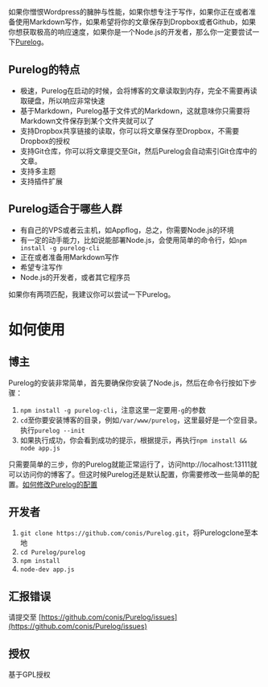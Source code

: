 如果你憎恨Wordpress的臃肿与性能，如果你想专注于写作，如果你正在或者准备使用Markdown写作，如果希望将你的文章保存到Dropbox或者Github，如果你想获取极高的响应速度，如果你是一个Node.js的开发者，那么你一定要尝试一下[Purelog](http://purelog.org)。

## Purelog的特点

* 极速，Purelog在启动的时候，会将博客的文章读取到内存，完全不需要再读取硬盘，所以响应非常快速
* 基于Markdown，Purelog基于文件式的Markdown，这就意味你只需要将Markdown文件保存到某个文件夹就可以了
* 支持Dropbox共享链接的读取，你可以将文章保存至Dropbox，不需要Dropbox的授权
* 支持Git仓库，你可以将文章提交至Git，然后Purelog会自动索引Git仓库中的文章。
* 支持多主题
* 支持插件扩展

## Purelog适合于哪些人群

* 有自己的VPS或者云主机，如Appflog，总之，你需要Node.js的环境
* 有一定的动手能力，比如说能部署Node.js，会使用简单的命令行，如`npm install -g purelog-cli`
* 正在或者准备用Markdown写作
* 希望专注写作
* Node.js的开发者，或者其它程序员

如果你有两项匹配，我建议你可以尝试一下Purelog。

# 如何使用

## 博主
Purelog的安装非常简单，首先要确保你安装了Node.js，然后在命令行按如下步骤：

1. `npm install -g purelog-cli`，注意这里一定要用`-g`的参数
2. `cd`至你要安装博客的目录，例如`/var/www/purelog`，这里最好是一个空目录。执行`purelog --init`
3. 如果执行成功，你会看到成功的提示，根据提示，再执行`npm install && node app.js`

只需要简单的三步，你的Purelog就能正常运行了，访问http://localhost:13111就可以访问你的博客了。但这时候Purelog还是默认配置，你需要修改一些简单的配置。[如何修改Purelog的配置](http://purelog.org/configure)

## 开发者

1. `git clone https://github.com/conis/Purelog.git`，将Purelogclone至本地
2. `cd Purelog/purelog`
3. `npm install`
4. `node-dev app.js`

## 汇报错误

请提交至 [https://github.com/conis/Purelog/issues](https://github.com/conis/Purelog/issues)

## 授权

基于GPL授权 


